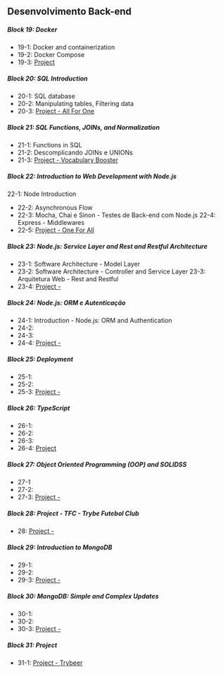## Desenvolvimento Back-end 

##### Block 19: Docker

- 19-1: Docker and containerization
- 19-2: Docker Compose
- 19-3: [Project ]()

##### Block 20: SQL Introduction

- 20-1: SQL database
- 20-2: Manipulating tables, Filtering data
- 20-3: [Project - All For One]()


##### Block 21: SQL Functions, JOINs, and Normalization

- 21-1: Functions in SQL
- 21-2: Descomplicando JOINs e UNIONs
- 21-3: [Project - Vocabulary Booster]()

##### Block 22: Introduction to Web Development with Node.js
   
  22-1: Node Introduction
- 22-2: Asynchronous Flow
- 22-3: Mocha, Chai e Sinon - Testes de Back-end com Node.js
  22-4: Express - Middlewares
- 22-5: [Project - One For All]()

##### Block 23: Node.js: Service Layer and Rest and Restful Architecture

- 23-1: Software Architecture - Model Layer
- 23-2: Software Architecture - Controller and Service Layer
  23-3: Arquitetura Web - Rest and Restful
- 23-4: [Project - ]()

##### Block 24: Node.js: ORM e Autenticação

- 24-1: Introduction - Node.js: ORM and Authentication
- 24-2: 
- 24-3: 
- 24-4: [Project - ]()

##### Block 25: Deployment

- 25-1: 
- 25-2: 
- 25-3: [Project - ]()

##### Block 26: TypeScript

- 26-1: 
- 26-2: 
- 26-3: 
- 26-4: [Project ]()

##### Block 27: Object Oriented Programming (OOP) and SOLIDSS

- 27-1
- 27-2: 
- 27-3: [Project -]()

##### Block 28:  Project - TFC - Trybe Futebol Club

- 28: [Project - ]()

##### Block 29: Introduction to MongoDB

- 29-1: 
- 29-2: 
- 29-3: [Project -]()

##### Block 30: MongoDB: Simple and Complex Updates

- 30-1: 
- 30-2: 
- 30-3: [Project -]()

##### Block 31: Project

- 31-1: [Project - Trybeer]()
